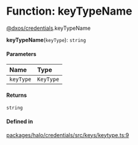 # Function: keyTypeName

[@dxos/credentials](../modules/dxos_credentials.md).keyTypeName

**keyTypeName**(`keyType`): `string`

#### Parameters

| Name | Type |
| :------ | :------ |
| `keyType` | `KeyType` |

#### Returns

`string`

#### Defined in

[packages/halo/credentials/src/keys/keytype.ts:9](https://github.com/dxos/dxos/blob/main/packages/halo/credentials/src/keys/keytype.ts#L9)
